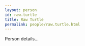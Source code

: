 ```yaml
---
layout: person
id: raw.turtle
title: Raw Turtle
permalink: people/raw.turtle.html
---
```


Person details...